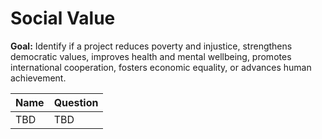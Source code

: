 # Social Value

**Goal:** Identify if a project reduces poverty and injustice, strengthens democratic values, improves health and mental wellbeing, promotes international cooperation, fosters economic equality, or advances human achievement.

Name | Question
--- | ---
TBD | TBD
